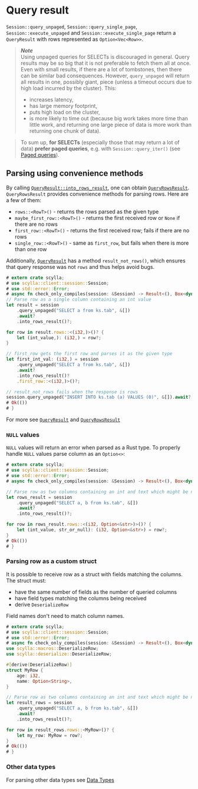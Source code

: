 # Query result

`Session::query_unpaged`, `Session::query_single_page`, `Session::execute_unpaged` and `Session::execute_single_page`
return a `QueryResult` with rows represented as `Option<Vec<Row>>`.

> ***Note***\
> Using unpaged queries for SELECTs is discouraged in general.
> Query results may be so big that it is not preferable to fetch them all at once.
> Even with small results, if there are a lot of tombstones, then there can be similar bad consequences.
> However, `query_unpaged` will return all results in one, possibly giant, piece
> (unless a timeout occurs due to high load incurred by the cluster).
> This:
> - increases latency,
> - has large memory footprint,
> - puts high load on the cluster,
> - is more likely to time out (because big work takes more time than little work,
>   and returning one large piece of data is more work than returning one chunk of data).

> To sum up, **for SELECTs** (especially those that may return a lot of data) **prefer paged queries**,
> e.g. with `Session::query_iter()` (see [Paged queries](paged.md)).

## Parsing using convenience methods

By calling [`QueryResult::into_rows_result`](https://docs.rs/scylla/latest/scylla/transport/query_result/struct.QueryResult.html#method.into_rows_result),
one can obtain  [`QueryRowsResult`](https://docs.rs/scylla/latest/scylla/transport/query_result/struct.QueryRowsResult.html).
`QueryRowsResult` provides convenience methods for parsing rows.
Here are a few of them:
* `rows::<RowT>()` - returns the rows parsed as the given type
* `maybe_first_row::<RowT>()` - returns the first received row or `None` if there are no rows
* `first_row::<RowT>()` - returns the first received row; fails if there are no rows
* `single_row::<RowT>()` - same as `first_row`, but fails when there is more than one row

Additionally, [`QueryResult`](https://docs.rs/scylla/latest/scylla/transport/query_result/struct.QueryResult.html) has a method `result_not_rows()`, which ensures that query response was not `rows` and thus helps avoid bugs.

```rust
# extern crate scylla;
# use scylla::client::session::Session;
# use std::error::Error;
# async fn check_only_compiles(session: &Session) -> Result<(), Box<dyn Error>> {
// Parse row as a single column containing an int value
let result = session
    .query_unpaged("SELECT a from ks.tab", &[])
    .await?
    .into_rows_result()?;

for row in result.rows::<(i32,)>()? {
    let (int_value,): (i32,) = row?;
}

// first_row gets the first row and parses it as the given type
let first_int_val: (i32,) = session
    .query_unpaged("SELECT a from ks.tab", &[])
    .await?
    .into_rows_result()?
    .first_row::<(i32,)>()?;

// result_not_rows fails when the response is rows
session.query_unpaged("INSERT INTO ks.tab (a) VALUES (0)", &[]).await?.result_not_rows()?;
# Ok(())
# }
```
For more see [`QueryResult`](https://docs.rs/scylla/latest/scylla/transport/query_result/struct.QueryResult.html)
and [`QueryRowsResult`](https://docs.rs/scylla/latest/scylla/transport/query_result/struct.QueryRowsResult.html)

### `NULL` values
`NULL` values will return an error when parsed as a Rust type. 
To properly handle `NULL` values parse column as an `Option<>`:
```rust
# extern crate scylla;
# use scylla::client::session::Session;
# use std::error::Error;
# async fn check_only_compiles(session: &Session) -> Result<(), Box<dyn Error>> {

// Parse row as two columns containing an int and text which might be null
let rows_result = session
    .query_unpaged("SELECT a, b from ks.tab", &[])
    .await?
    .into_rows_result()?;

for row in rows_result.rows::<(i32, Option<&str>)>()? {
    let (int_value, str_or_null): (i32, Option<&str>) = row?;
}
# Ok(())
# }
```

### Parsing row as a custom struct
It is possible to receive row as a struct with fields matching the columns.\
The struct must:
* have the same number of fields as the number of queried columns
* have field types matching the columns being received
* derive `DeserializeRow`

Field names don't need to match column names.
```rust
# extern crate scylla;
# use scylla::client::session::Session;
# use std::error::Error;
# async fn check_only_compiles(session: &Session) -> Result<(), Box<dyn Error>> {
use scylla::macros::DeserializeRow;
use scylla::deserialize::DeserializeRow;

#[derive(DeserializeRow)]
struct MyRow {
    age: i32,
    name: Option<String>,
}

// Parse row as two columns containing an int and text which might be null
let result_rows = session
    .query_unpaged("SELECT a, b from ks.tab", &[])
    .await?
    .into_rows_result()?;

for row in result_rows.rows::<MyRow>()? {
    let my_row: MyRow = row?;
}
# Ok(())
# }
```

### Other data types
For parsing other data types see [Data Types](../data-types/data-types.md)